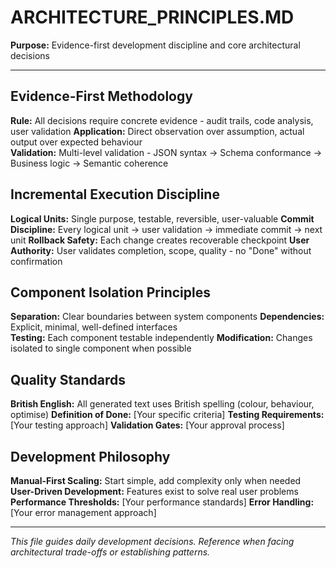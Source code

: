# ARCHITECTURE_PRINCIPLES.MD

**Purpose:** Evidence-first development discipline and core architectural decisions

---

## Evidence-First Methodology

**Rule:** All decisions require concrete evidence - audit trails, code analysis, user validation
**Application:** Direct observation over assumption, actual output over expected behaviour  
**Validation:** Multi-level validation - JSON syntax → Schema conformance → Business logic → Semantic coherence

## Incremental Execution Discipline

**Logical Units:** Single purpose, testable, reversible, user-valuable
**Commit Discipline:** Every logical unit → user validation → immediate commit → next unit
**Rollback Safety:** Each change creates recoverable checkpoint
**User Authority:** User validates completion, scope, quality - no "Done" without confirmation

## Component Isolation Principles

**Separation:** Clear boundaries between system components
**Dependencies:** Explicit, minimal, well-defined interfaces  
**Testing:** Each component testable independently
**Modification:** Changes isolated to single component when possible

## Quality Standards

**British English:** All generated text uses British spelling (colour, behaviour, optimise)
**Definition of Done:** [Your specific criteria]
**Testing Requirements:** [Your testing approach]
**Validation Gates:** [Your approval process]

## Development Philosophy

**Manual-First Scaling:** Start simple, add complexity only when needed
**User-Driven Development:** Features exist to solve real user problems
**Performance Thresholds:** [Your performance standards]
**Error Handling:** [Your error management approach]

---

*This file guides daily development decisions. Reference when facing architectural trade-offs or establishing patterns.*